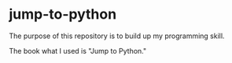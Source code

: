 # jump-to-python

The purpose of this repository is to build up my programming skill.

The book what I used is "Jump to Python."